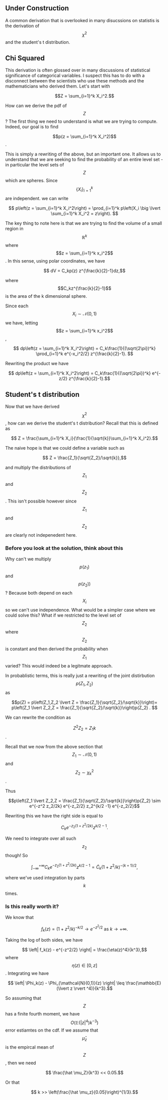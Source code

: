 ## Under Construction

A common derivation that is overlooked in many disucssions on statistis is the derivation of $$\chi^2$$ and the student's t distribution.

## Chi Squared

This derivation is often glossed over in many discussions of statistical significance of categorical variables. I suspect this has to do with a disconnect between the scientists who use these methods and the mathematicians who derived them. Let's start with 

$$Z = \sum_{i=1}^k X_i^2.$$

How can we derive the pdf of $$Z$$? The first thing we need to understand is what we are trying to compute. Indeed, our goal is to find

$$p(z = \sum_{i=1}^k X_i^2)$$. 

This is simply a rewriting of the above, but an important one. It allows us to understand that we are seeking to find the probability of an entire level set - in particular the level sets of $$Z$$ which are spheres. Since $$\{X_i\}_{i=1}^k$$ are independent. we can write

$$ p\left(z = \sum_{i=1}^k X_i^2\right) = \prod_{i=1}^k p\left(X_i \big \lvert \sum_{i=1}^k X_i^2 = z\right). $$

The key thing to note here is that we are trying to find the volume of a small region in $$\mathbb{R}^k$$ where $$z = \sum_{i=1}^k x_i^2$$. In this sense, using polar coordinates, we have 

$$ dV = C_kp(z) z^{\frac{k}{2}-1}dz,$$

where $$C_kz^{\frac{k}{2}-1}$$ is the area of the k dimensional sphere. 

Since each $$X_i \sim \mathcal{N}(0,1)$$ we have, letting $$z = \sum_{i=1}^k x_i^2$$,

$$ dp\left(z = \sum_{i=1}^k X_i^2\right) = C_k\frac{1}{(\sqrt{2\pi})^k} \prod_{i=1}^k e^{-x_i^2/2} z^{\frac{k}{2}-1}. $$

Rewriting the product we have 


$$ dp\left(z = \sum_{i=1}^k X_i^2\right) = C_k\frac{1}{(\sqrt{2\pi})^k} e^{-z/2} z^{\frac{k}{2}-1}.$$


## Student's t distribution

Now that we have derived $$\chi^2$$, how can we derive the student's t distribution? Recall that this is defined as 

$$ Z = \frac{\sum_{i=1}^k X_i}{\frac{1}{\sqrt{k}}\sum_{i=1}^k X_i^2}.$$

The naive hope is that we could define a variable such as

$$ Z = \frac{Z_1}{\sqrt{Z_2}/\sqrt{k}},$$

and multiply the distributions of $$Z_1$$ and $$Z_2$$. This isn't possible however since $$Z_1$$ and $$Z_2$$ are clearly not indepenedent here. 

### Before you look at the solution, think about this

Why can't we multiply $$p(z_1)$$ and $$p(z_2))$$? Because both depend on each $$X_i$$ so we can't use independence. What would be a simpler case where we could solve this? What if we restricted to the level set of $$Z_2$$ where $$Z_2$$ is constant and then derived the probability when $$Z_1$$ varied? This would indeed be a legitmate approach. 

In probablistic terms, this is really just a rewriting of the joint distirbution $$p(Z_1,Z_2)$$ as

$$p(Z) = p\left(Z_1,Z_2 \lvert Z = \frac{Z_1}{\sqrt{Z_2}/\sqrt{k}}\right)= p\left(Z_1 \lvert Z_2,Z = \frac{Z_1}{\sqrt{Z_2}/\sqrt{k}}\right)p(Z_2) . $$

We can rewrite the condition as 

$$ Z^2 Z_2 = Z_1 k$$. 

Recall that we now from the above section that $$Z_1 \sim \mathcal{N}(0,1)$$ and $$Z_2 \sim \chi_k^2$$. 

Thus

$$p\left(Z_1 \lvert Z_2,Z = \frac{Z_1}{\sqrt{Z_2}/\sqrt{k}}\right)p(Z_2) \sim e^{-z^2 z_2/2k} e^{-z_2/2} z_2^{k/2 -1} e^{-z_2/2}$$

Rewriting this we have the right side is equal to

$$ C_k e^{-z_2(1+z^2/2k)} z^{k/2-1}. $$

We need to integrate over all such $$z_2$$ though! So 

$$\int_{-\infty}^{+\infty} C_k e^{-z_2(1+z^2/2k)} z^{k/2-1} = \tilde C_k \left(1 + z^2/k\right)^{-(k+1)/2},$$

where we've used integration by parts $$k$$ times. 

### Is this really worth it?

We know that

$$ f_k(z) = \left(1 + z^2/k\right)^{-k/2} \to e^{-z^2/2} \textrm{ as } k \to +\infty.$$

Taking the log of both sides, we have 

$$ \left| f_k(z) - e^{-z^2/2} \right| = \frac{\eta(z)^4}{k^3},$$
where $$\eta(z) \in [0,z]$$. Integrating we have

$$ \left| \Phi_k(z) - \Phi_{\mathcal{N}(0,1)}(z) \right| \leq \frac{\mathbb{E}(\lvert z \rvert ^4)}{k^3}.$$

So assuming that $$Z$$ has a finite fourth moment, we have $$O(\mathbb{E}(\lvert z \rvert^4) k^{-3})$$ error estiamtes on the cdf. If we assume that $$\hat \mu_z$$ is the empircal mean of $$Z$$, then we need 

$$ \frac{\hat \mu_Z}{k^3} << 0.05.$$

Or that 

$$ k >> \left(\frac{\hat \mu_z}{0.05}\right)^{1/3}.$$


